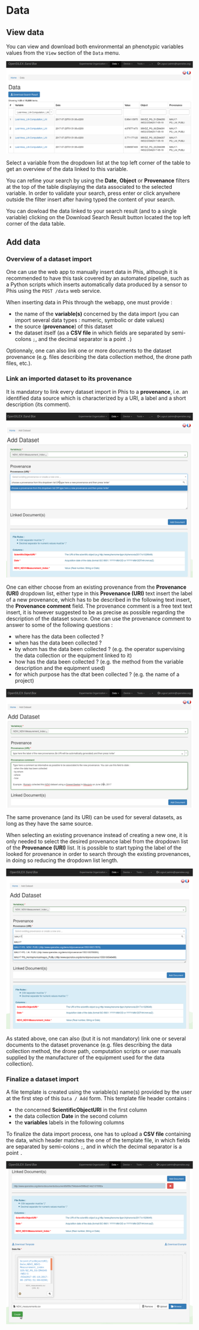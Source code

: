 # Data

## View data

You can view and download both environmental an phenotypic variables values from the `View` section of the `Data` menu.

![view-data](img/view-data.png)

Select a variable from the dropdown list at the top left corner of the table to get an overview of the data linked to this variable.

You can refine your search by using the **Date**, **Object** or **Provenance** filters at the top of the table displaying the data associated to the selected variable.
In order to validate your search, press enter or click anywhere outside the filter insert after having typed the content of your search.

You can dowload the data linked to your search result (and to a single variable) clicking on the <span class="btn btn-primary">Download Search Result</span> button located the top left corner of the data table.

## Add data

### Overview of a dataset import

One can use the web app to manually insert data in Phis, although it is recommended to have this task covered by an automated pipeline, such as a Python scripts which inserts automatically data produced by a sensor to Phis using the `POST /data` web service.

When inserting data in Phis through the webapp, one must provide :

- the name of the **variable(s)** concerned by the data import (you can import several data types : numeric, symbolic or date values)
- the source (**provenance**) of this dataset
- the dataset itself (as a **CSV file** in which fields are separated by semi-colons `;`, and the decimal separator is a point `.`)

Optionnaly, one can also link one or more documents to the dataset provenance (e.g. files describing the data collection method, the drone path files, etc.).

### Link an imported dataset to its provenance

It is mandatory to link every dataset import in Phis to a **provenance**, i.e. an identified data source which is characterized by a URI, a label and a short description (its comment).

![add-data-new-provenance](img/add-data-new-provenance.png)

One can either choose from an existing provenance from the **Provenance (URI)** dropdown list, either type in this **Provenance (URI)** text insert the label of a new provenance, which has to be described in the following text insert, the **Provenance comment** field.
The provenance comment is a free text text insert, it is however suggested to be as precise as possible regarding the description of the dataset source.
One can use the provenance comment to answer to some of the following questions :

- where has the data been collected ?
- when has the data been collected ?
- by whom has the data been collected ? (e.g. the operator supervising the data collection or the equipment linked to it)
- how has the data been collected ? (e.g. the method from the variable description and the equipment used)
- for which purpose has the dtat been collected ? (e.g. the name of a project)

![add-data-new-provenance-comment](img/add-data-new-provenance-comment.png)

The same provenance (and its URI) can be used for several datasets, as long as they have the same source.

When selecting an existing provenance instead of creating a new one, it is only needed to select the desired provenance label from the dropdown list of the **Provenance (URI)** list.
It is possible to start typing the label of the looked for provenance in order to search through the existing provenances, in doing so reducing the dropdown list length.

![add-data-choose-provenance](img/add-data-choose-provenance.png)

As stated above, one can also (but it is not mandatory) link one or several documents to the dataset provenance (e.g. files describing the data collection method, the drone path, computation scripts or user manuals supplied by the manufacturer of the equipment used for the data collection).

### Finalize a dataset import

A file template is created using the variable(s) name(s) provided by the user at the first step of this `Data / Add` form.
This template file header contains :

- the concerned **ScientificObjectURI** in the first column
- the data collection **Date** in the second column
- the **variables** labels in the following columns

 To finalize the data import process, one has to upload a **CSV file** containing the data, which header matches the one of the template file, in which fields are separated by semi-colons `;`, and in which the decimal separator is a point `.`

![add-data-create](img/add-data-click-create-with-document.png)
